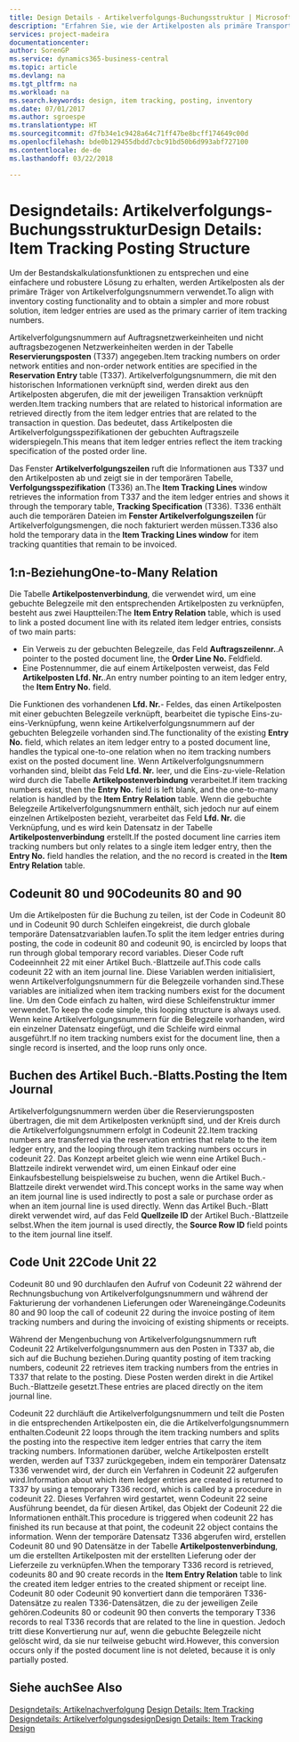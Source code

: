 ```yaml
---
title: Design Details - Artikelverfolgungs-Buchungsstruktur | Microsoft Docs
description: "Erfahren Sie, wie der Artikelposten als primäre Transportmitteln von Artikelverfolgungsnummern verwendet wird."
services: project-madeira
documentationcenter: 
author: SorenGP
ms.service: dynamics365-business-central
ms.topic: article
ms.devlang: na
ms.tgt_pltfrm: na
ms.workload: na
ms.search.keywords: design, item tracking, posting, inventory
ms.date: 07/01/2017
ms.author: sgroespe
ms.translationtype: HT
ms.sourcegitcommit: d7fb34e1c9428a64c71ff47be8bcff174649c00d
ms.openlocfilehash: bde0b129455dbdd7cbc91bd50b6d993abf727100
ms.contentlocale: de-de
ms.lasthandoff: 03/22/2018

---
```

# <a name="design-details-item-tracking-posting-structure"></a><span data-ttu-id="ab3df-103">Designdetails: Artikelverfolgungs-Buchungsstruktur</span><span class="sxs-lookup"><span data-stu-id="ab3df-103">Design Details: Item Tracking Posting Structure</span></span>
<span data-ttu-id="ab3df-104">Um der Bestandskalkulationsfunktionen zu entsprechen und eine einfachere und robustere Lösung zu erhalten, werden Artikelposten als der primäre Träger von Artikelverfolgungsnummern verwendet.</span><span class="sxs-lookup"><span data-stu-id="ab3df-104">To align with inventory costing functionality and to obtain a simpler and more robust solution, item ledger entries are used as the primary carrier of item tracking numbers.</span></span>  
  
<span data-ttu-id="ab3df-105">Artikelverfolgungsnummern auf Auftragsnetzwerkeinheiten und nicht auftragsbezogenen Netzwerkeinheiten werden in der Tabelle **Reservierungsposten** (T337) angegeben.</span><span class="sxs-lookup"><span data-stu-id="ab3df-105">Item tracking numbers on order network entities and non-order network entities are specified in the **Reservation Entry** table (T337).</span></span> <span data-ttu-id="ab3df-106">Artikelverfolgungsnummern, die mit den historischen Informationen verknüpft sind, werden direkt aus den Artikelposten abgerufen, die mit der jeweiligen Transaktion verknüpft werden.</span><span class="sxs-lookup"><span data-stu-id="ab3df-106">Item tracking numbers that are related to historical information are retrieved directly from the item ledger entries that are related to the transaction in question.</span></span> <span data-ttu-id="ab3df-107">Das bedeutet, dass Artikelposten die Artikelverfolgungsspezifikationen der gebuchten Auftragszeile widerspiegeln.</span><span class="sxs-lookup"><span data-stu-id="ab3df-107">This means that item ledger entries reflect the item tracking specification of the posted order line.</span></span>  
  
<span data-ttu-id="ab3df-108">Das Fenster **Artikelverfolgungszeilen** ruft die Informationen aus T337 und den Artikelposten ab und zeigt sie in der temporären Tabelle, **Verfolgungsspezifikation** (T336) an.</span><span class="sxs-lookup"><span data-stu-id="ab3df-108">The **Item Tracking Lines** window retrieves the information from T337 and the item ledger entries and shows it through the temporary table, **Tracking Specification** (T336).</span></span> <span data-ttu-id="ab3df-109">T336 enthält auch die temporären Dateien im **Fenster Artikelverfolgungszeilen** für Artikelverfolgungsmengen, die noch fakturiert werden müssen.</span><span class="sxs-lookup"><span data-stu-id="ab3df-109">T336 also hold the temporary data in the **Item Tracking Lines window** for item tracking quantities that remain to be invoiced.</span></span>  
  
## <a name="one-to-many-relation"></a><span data-ttu-id="ab3df-110">1:n-Beziehung</span><span class="sxs-lookup"><span data-stu-id="ab3df-110">One-to-Many Relation</span></span>  
<span data-ttu-id="ab3df-111">Die Tabelle **Artikelpostenverbindung**, die verwendet wird, um eine gebuchte Belegzeile mit den entsprechenden Artikelposten zu verknüpfen, besteht aus zwei Hauptteilen:</span><span class="sxs-lookup"><span data-stu-id="ab3df-111">The **Item Entry Relation** table, which is used to link a posted document line with its related item ledger entries, consists of two main parts:</span></span>  
  
* <span data-ttu-id="ab3df-112">Ein Verweis zu der gebuchten Belegzeile, das Feld **Auftragszeilennr.**.</span><span class="sxs-lookup"><span data-stu-id="ab3df-112">A pointer to the posted document line, the **Order Line No.**</span></span> <span data-ttu-id="ab3df-113">Feld</span><span class="sxs-lookup"><span data-stu-id="ab3df-113">field.</span></span>  
* <span data-ttu-id="ab3df-114">Eine Postennummer, die auf einem Artikelposten verweist, das Feld **Artikelposten Lfd. Nr.**.</span><span class="sxs-lookup"><span data-stu-id="ab3df-114">An entry number pointing to an item ledger entry, the **Item Entry No.** field.</span></span>  
  
<span data-ttu-id="ab3df-115">Die Funktionen des vorhandenen **Lfd. Nr.**- Feldes, das einen Artikelposten mit einer gebuchten Belegzeile verknüpft, bearbeitet die typische Eins-zu-eins-Verknüpfung, wenn keine Artikelverfolgungsnummern auf der gebuchten Belegzeile vorhanden sind.</span><span class="sxs-lookup"><span data-stu-id="ab3df-115">The functionality of the existing **Entry No.** field, which relates an item ledger entry to a posted document line, handles the typical one-to-one relation when no item tracking numbers exist on the posted document line.</span></span> <span data-ttu-id="ab3df-116">Wenn Artikelverfolgungsnummern vorhanden sind, bleibt das Feld **Lfd. Nr.** leer, und die Eins-zu-viele-Relation wird durch die Tabelle **Artikelpostenverbindung** verarbeitet.</span><span class="sxs-lookup"><span data-stu-id="ab3df-116">If item tracking numbers exist, then the **Entry No.** field is left blank, and the one-to-many relation is handled by the **Item Entry Relation** table.</span></span> <span data-ttu-id="ab3df-117">Wenn die gebuchte Belegzeile Artikelverfolgungsnummern enthält, sich jedoch nur auf einem einzelnen Artikelposten bezieht, verarbeitet das Feld **Lfd. Nr.** die Verknüpfung, und es wird kein Datensatz in der Tabelle **Artikelpostenverbindung** erstellt.</span><span class="sxs-lookup"><span data-stu-id="ab3df-117">If the posted document line carries item tracking numbers but only relates to a single item ledger entry, then the **Entry No.** field handles the relation, and the no record is created in the **Item Entry Relation** table.</span></span>  
  
## <a name="codeunits-80-and-90"></a><span data-ttu-id="ab3df-118">Codeunit 80 und 90</span><span class="sxs-lookup"><span data-stu-id="ab3df-118">Codeunits 80 and 90</span></span>  
<span data-ttu-id="ab3df-119">Um die Artikelposten für die Buchung zu teilen, ist der Code in Codeunit 80 und in Codeunit 90 durch Schleifen eingekreist, die durch globale temporäre Datensatzvariablen laufen.</span><span class="sxs-lookup"><span data-stu-id="ab3df-119">To split the item ledger entries during posting, the code in codeunit 80 and codeunit 90, is encircled by loops that run through global temporary record variables.</span></span> <span data-ttu-id="ab3df-120">Dieser Code ruft Codeeinnheit 22 mit einer Artikel Buch.-Blattzeile auf.</span><span class="sxs-lookup"><span data-stu-id="ab3df-120">This code calls codeunit 22 with an item journal line.</span></span> <span data-ttu-id="ab3df-121">Diese Variablen werden initialisiert, wenn Artikelverfolgungsnummern für die Belegzeile vorhanden sind.</span><span class="sxs-lookup"><span data-stu-id="ab3df-121">These variables are initialized when item tracking numbers exist for the document line.</span></span> <span data-ttu-id="ab3df-122">Um den Code einfach zu halten, wird diese Schleifenstruktur immer verwendet.</span><span class="sxs-lookup"><span data-stu-id="ab3df-122">To keep the code simple, this looping structure is always used.</span></span> <span data-ttu-id="ab3df-123">Wenn keine Artikelverfolgungsnummern für die Belegzeile vorhanden, wird ein einzelner Datensatz eingefügt, und die Schleife wird einmal ausgeführt.</span><span class="sxs-lookup"><span data-stu-id="ab3df-123">If no item tracking numbers exist for the document line, then a single record is inserted, and the loop runs only once.</span></span>  
  
## <a name="posting-the-item-journal"></a><span data-ttu-id="ab3df-124">Buchen des Artikel Buch.-Blatts.</span><span class="sxs-lookup"><span data-stu-id="ab3df-124">Posting the Item Journal</span></span>  
<span data-ttu-id="ab3df-125">Artikelverfolgungsnummern werden über die Reservierungsposten übertragen, die mit dem Artikelposten verknüpft sind, und der Kreis durch die Artikelverfolgungsnummern erfolgt in Codeunit 22.</span><span class="sxs-lookup"><span data-stu-id="ab3df-125">Item tracking numbers are transferred via the reservation entries that relate to the item ledger entry, and the looping through item tracking numbers occurs in codeunit 22.</span></span> <span data-ttu-id="ab3df-126">Das Konzept arbeitet gleich wie wenn eine Artikel Buch.-Blattzeile indirekt verwendet wird, um einen Einkauf oder eine Einkaufsbestellung beispielsweise zu buchen, wenn die Artikel Buch.-Blattzeile direkt verwendet wird.</span><span class="sxs-lookup"><span data-stu-id="ab3df-126">This concept works in the same way when an item journal line is used indirectly to post a sale or purchase order as when an item journal line is used directly.</span></span> <span data-ttu-id="ab3df-127">Wenn das Artikel Buch.-Blatt direkt verwendet wird, auf das Feld **Quellzeile ID** der Artikel Buch.-Blattzeile selbst.</span><span class="sxs-lookup"><span data-stu-id="ab3df-127">When the item journal is used directly, the **Source Row ID** field points to the item journal line itself.</span></span>  
  
## <a name="code-unit-22"></a><span data-ttu-id="ab3df-128">Code Unit 22</span><span class="sxs-lookup"><span data-stu-id="ab3df-128">Code Unit 22</span></span>  
<span data-ttu-id="ab3df-129">Codeunit 80 und 90 durchlaufen den Aufruf von Codeunit 22 während der Rechnungsbuchung von Artikelverfolgungsnummern und während der Fakturierung der vorhandenen Lieferungen oder Wareneingänge.</span><span class="sxs-lookup"><span data-stu-id="ab3df-129">Codeunits 80 and 90 loop the call of codeunit 22 during the invoice posting of item tracking numbers and during the invoicing of existing shipments or receipts.</span></span>  
  
<span data-ttu-id="ab3df-130">Während der Mengenbuchung von Artikelverfolgungsnummern ruft Codeunit 22 Artikelverfolgungsnummern aus den Posten in T337 ab, die sich auf die Buchung beziehen.</span><span class="sxs-lookup"><span data-stu-id="ab3df-130">During quantity posting of item tracking numbers, codeunit 22 retrieves item tracking numbers from the entries in T337 that relate to the posting.</span></span> <span data-ttu-id="ab3df-131">Diese Posten werden direkt in die Artikel Buch.-Blattzeile gesetzt.</span><span class="sxs-lookup"><span data-stu-id="ab3df-131">These entries are placed directly on the item journal line.</span></span>  
  
<span data-ttu-id="ab3df-132">Codeunit 22 durchläuft die Artikelverfolgungsnummern und teilt die Posten in die entsprechenden Artikelposten ein, die die Artikelverfolgungsnummern enthalten.</span><span class="sxs-lookup"><span data-stu-id="ab3df-132">Codeunit 22 loops through the item tracking numbers and splits the posting into the respective item ledger entries that carry the item tracking numbers.</span></span> <span data-ttu-id="ab3df-133">Informationen darüber, welche Artikelposten erstellt werden, werden auf T337 zurückgegeben, indem ein temporärer Datensatz T336 verwendet wird, der durch ein Verfahren in Codeunit 22 aufgerufen wird.</span><span class="sxs-lookup"><span data-stu-id="ab3df-133">Information about which item ledger entries are created is returned to T337 by using a temporary T336 record, which is called by a procedure in codeunit 22.</span></span> <span data-ttu-id="ab3df-134">Dieses Verfahren wird gestartet, wenn Codeunit 22 seine Ausführung beendet, da für diesen Artikel, das Objekt der Codeunit 22 die Informationen enthält.</span><span class="sxs-lookup"><span data-stu-id="ab3df-134">This procedure is triggered when codeunit 22 has finished its run because at that point, the codeunit 22 object contains the information.</span></span> <span data-ttu-id="ab3df-135">Wenn der temporäre Datensatz T336 abgerufen wird, erstellen Codeunit 80 und 90 Datensätze in der Tabelle **Artikelpostenverbindung**, um die erstellten Artikelposten mit der erstellten Lieferung oder der Lieferzeile zu verknüpfen.</span><span class="sxs-lookup"><span data-stu-id="ab3df-135">When the temporary T336 record is retrieved, codeunits 80 and 90 create records in the **Item Entry Relation** table to link the created item ledger entries to the created shipment or receipt line.</span></span> <span data-ttu-id="ab3df-136">Codeunit 80 oder Codeunit 90 konvertiert dann die temporären T336-Datensätze zu realen T336-Datensätzen, die zu der jeweiligen Zeile gehören.</span><span class="sxs-lookup"><span data-stu-id="ab3df-136">Codeunits 80 or codeunit 90 then converts the temporary T336 records to real T336 records that are related to the line in question.</span></span> <span data-ttu-id="ab3df-137">Jedoch tritt diese Konvertierung nur auf, wenn die gebuchte Belegzeile nicht gelöscht wird, da sie nur teilweise gebucht wird.</span><span class="sxs-lookup"><span data-stu-id="ab3df-137">However, this conversion occurs only if the posted document line is not deleted, because it is only partially posted.</span></span>  
  
## <a name="see-also"></a><span data-ttu-id="ab3df-138">Siehe auch</span><span class="sxs-lookup"><span data-stu-id="ab3df-138">See Also</span></span>  
<span data-ttu-id="ab3df-139">[Designdetails: Artikelnachverfolgung](design-details-item-tracking.md) </span><span class="sxs-lookup"><span data-stu-id="ab3df-139">[Design Details: Item Tracking](design-details-item-tracking.md) </span></span>  
[<span data-ttu-id="ab3df-140">Designdetails: Artikelverfolgungsdesign</span><span class="sxs-lookup"><span data-stu-id="ab3df-140">Design Details: Item Tracking Design</span></span>](design-details-item-tracking-design.md)
